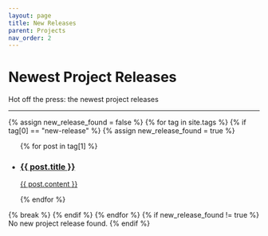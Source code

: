 ```yaml
---
layout: page
title: New Releases
parent: Projects
nav_order: 2
---
```


# Newest Project Releases

Hot off the press: the newest project releases

---

<div class="projects">
  {% assign new_release_found = false %}
   {% for tag in site.tags %}
     {% if tag[0] == "new-release" %}
      {% assign new_release_found = true %}
      <ul class="unstyled-list">
      {% for post in tag[1] %}
        <li>
          <a class="project-snippet" href="{{ site.url }}{{ post.url }}">
            <h3 class="project-title">{{ post.title }}</h3>
            <p class="project-desc"> {{ post.content }} </p>
          </a> 
        </li>
      {% endfor %}
      </ul>
      {% break %}
    {% endif %}
  {% endfor %}
{% if new_release_found  != true %}
  No new project release found.
{% endif %}
</div>
